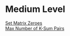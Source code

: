 # Medium Level
[Set Matrix Zeroes](https://leetcode.com/problems/set-matrix-zeroes/)
<br>
[Max Number of K-Sum Pairs](https://leetcode.com/problems/max-number-of-k-sum-pairs/)
